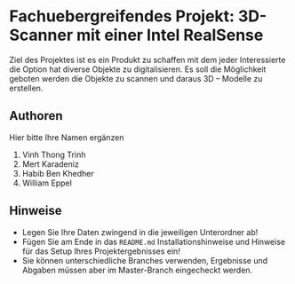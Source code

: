 # Fachuebergreifendes Projekt: 3D-Scanner mit einer Intel RealSense

Ziel des Projektes ist es ein Produkt zu schaffen mit dem jeder Interessierte die Option hat diverse Objekte zu digitalisieren. 
Es soll die Möglichkeit geboten werden die Objekte zu scannen und daraus 3D – Modelle zu erstellen.

## Authoren

Hier bitte Ihre Namen ergänzen

1. Vinh Thong Trinh
2. Mert Karadeniz
3. Habib Ben Khedher
4. William Eppel

## Hinweise

- Legen Sie Ihre Daten zwingend in die jeweiligen Unterordner ab!
- Fügen Sie am Ende in das ``README.md`` Installationshinweise und Hinweise für das Setup Ihres Projektergebnisses ein!
- Sie können unterschiedliche Branches verwenden, Ergebnisse und Abgaben müssen aber im Master-Branch eingecheckt werden.